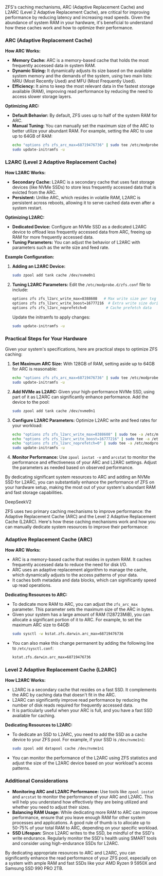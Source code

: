 ZFS's caching mechanisms, ARC (Adaptive Replacement Cache) and L2ARC (Level 2 Adaptive Replacement Cache), are critical for improving performance by reducing latency and increasing read speeds. Given the abundance of system RAM in your hardware, it's beneficial to understand how these caches work and how to optimize their performance.

### ARC (Adaptive Replacement Cache)

**How ARC Works:**
- **Memory Cache:** ARC is a memory-based cache that holds the most frequently accessed data in system RAM.
- **Dynamic Sizing:** It dynamically adjusts its size based on the available system memory and the demands of the system, using two main lists: MRU (Most Recently Used) and MFU (Most Frequently Used).
- **Efficiency:** It aims to keep the most relevant data in the fastest storage available (RAM), improving read performance by reducing the need to access slower storage layers.

**Optimizing ARC:**
- **Default Behavior:** By default, ZFS uses up to half of the system RAM for ARC.
- **Manual Tuning:** You can manually set the maximum size of the ARC to better utilize your abundant RAM. For example, setting the ARC to use up to 64GB of RAM:
  ```sh
  echo "options zfs zfs_arc_max=68719476736" | sudo tee /etc/modprobe.d/zfs.conf
  sudo update-initramfs -u
  ```

### L2ARC (Level 2 Adaptive Replacement Cache)

**How L2ARC Works:**
- **Secondary Cache:** L2ARC is a secondary cache that uses fast storage devices (like NVMe SSDs) to store less frequently accessed data that is evicted from the ARC.
- **Persistent:** Unlike ARC, which resides in volatile RAM, L2ARC is persistent across reboots, allowing it to serve cached data even after a system restart.

**Optimizing L2ARC:**
- **Dedicated Device:** Configure an NVMe SSD as a dedicated L2ARC device to offload less frequently accessed data from ARC, freeing up RAM for more frequently accessed data.
- **Tuning Parameters:** You can adjust the behavior of L2ARC with parameters such as the write size and feed rate.

**Example Configuration:**
1. **Adding an L2ARC Device:**
   ```sh
   sudo zpool add tank cache /dev/nvme0n1
   ```

2. **Tuning L2ARC Parameters:**
   Edit the `/etc/modprobe.d/zfs.conf` file to include:
   ```sh
   options zfs zfs_l2arc_write_max=8388608   # Max write size per txg (8MB)
   options zfs zfs_l2arc_write_boost=16777216  # Extra write size during warmup (16MB)
   options zfs zfs_l2arc_noprefetch=0         # Cache prefetch data
   ```
   Update the initramfs to apply changes:
   ```sh
   sudo update-initramfs -u
   ```

### Practical Steps for Your Hardware

Given your system's specifications, here are practical steps to optimize ZFS caching:

1. **Set Maximum ARC Size:**
   With 128GB of RAM, setting aside up to 64GB for ARC is reasonable:
   ```sh
   echo "options zfs zfs_arc_max=68719476736" | sudo tee /etc/modprobe.d/zfs.conf
   sudo update-initramfs -u
   ```

2. **Add NVMe as L2ARC:**
   Given your high-performance NVMe SSD, using part of it as L2ARC can significantly enhance performance. Add the device to the pool:
   ```sh
   sudo zpool add tank cache /dev/nvme0n1
   ```

3. **Configure L2ARC Parameters:**
   Optimize L2ARC write and feed rates for your workload:
   ```sh
   echo "options zfs zfs_l2arc_write_max=8388608" | sudo tee -a /etc/modprobe.d/zfs.conf
   echo "options zfs zfs_l2arc_write_boost=16777216" | sudo tee -a /etc/modprobe.d/zfs.conf
   echo "options zfs zfs_l2arc_noprefetch=0" | sudo tee -a /etc/modprobe.d/zfs.conf
   sudo update-initramfs -u
   ```

4. **Monitor Performance:**
   Use `zpool iostat -v` and `arcstat` to monitor the performance and effectiveness of your ARC and L2ARC settings. Adjust the parameters as needed based on observed performance.

By dedicating significant system resources to ARC and adding an NVMe SSD for L2ARC, you can substantially enhance the performance of ZFS on your hardware setup, making the most out of your system's abundant RAM and fast storage capabilities.


DeepSeekV2

ZFS uses two primary caching mechanisms to improve performance: the Adaptive Replacement Cache (ARC) and the Level 2 Adaptive Replacement Cache (L2ARC). Here's how these caching mechanisms work and how you can manually dedicate system resources to improve their performance:

### Adaptive Replacement Cache (ARC)

**How ARC Works:**
- ARC is a memory-based cache that resides in system RAM. It caches frequently accessed data to reduce the need for disk I/O.
- ARC uses an adaptive replacement algorithm to manage the cache, which dynamically adjusts to the access patterns of your data.
- It caches both metadata and data blocks, which can significantly speed up read operations.

**Dedicating Resources to ARC:**
- To dedicate more RAM to ARC, you can adjust the `zfs_arc_max` parameter. This parameter sets the maximum size of the ARC in bytes.
- Given your system has a large amount of RAM (128723MiB), you can allocate a significant portion of it to ARC. For example, to set the maximum ARC size to 64GB:
  ```bash
  sudo sysctl -w kstat.zfs.darwin.arc_max=68719476736
  ```
- You can also make this change permanent by adding the following line to `/etc/sysctl.conf`:
  ```bash
  kstat.zfs.darwin.arc_max=68719476736
  ```

### Level 2 Adaptive Replacement Cache (L2ARC)

**How L2ARC Works:**
- L2ARC is a secondary cache that resides on a fast SSD. It complements the ARC by caching data that doesn't fit in the ARC.
- L2ARC can significantly improve read performance by reducing the number of disk reads required for frequently accessed data.
- It is particularly useful when your ARC is full, and you have a fast SSD available for caching.

**Dedicating Resources to L2ARC:**
- To dedicate an SSD to L2ARC, you need to add the SSD as a cache device to your ZFS pool. For example, if your SSD is `/dev/nvme1n1`:
  ```bash
  sudo zpool add datapool cache /dev/nvme1n1
  ```
- You can monitor the performance of the L2ARC using ZFS statistics and adjust the size of the L2ARC device based on your workload's access patterns.

### Additional Considerations

- **Monitoring ARC and L2ARC Performance:** Use tools like `zpool iostat` and `arcstat` to monitor the performance of your ARC and L2ARC. This will help you understand how effectively they are being utilized and whether you need to adjust their sizes.
- **Balancing RAM Usage:** While dedicating more RAM to ARC can improve performance, ensure that you leave enough RAM for other system processes and applications. A good rule of thumb is to allocate up to 50-75% of your total RAM to ARC, depending on your specific workload.
- **SSD Lifespan:** Since L2ARC writes to the SSD, be mindful of the SSD's write endurance. Regularly monitor the SSD's health using SMART tools and consider using high-endurance SSDs for L2ARC.

By dedicating appropriate resources to ARC and L2ARC, you can significantly enhance the read performance of your ZFS pool, especially on a system with ample RAM and fast SSDs like your AMD Ryzen 9 5950X and Samsung SSD 990 PRO 2TB.
